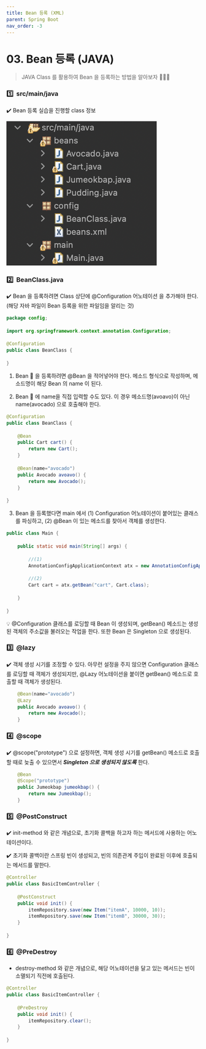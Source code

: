 ```yaml
---
title: Bean 등록 (XML)
parent: Spring Boot
nav_order: -3
---
```


# 03. Bean 등록 (JAVA)

> JAVA Class 를 활용하여 Bean 을 등록하는 방법을 알아보자 🙋🏻‍♀️

### 1️⃣ &nbsp;src/main/java

✔️ Bean 등록 실습을 진행할 class 정보

<img src='/assets/images/pages/cs/spring/01. directory.png'>

### 2️⃣ &nbsp;BeanClass.java

✔️ Bean 을 등록하려면 Class 상단에 @Configuration 어노테이션 을 추가해야 한다. (해당 자바 파일이 Bean 등록을 위한 파일임을 알리는 것)

```JAVA
package config;

import org.springframework.context.annotation.Configuration;

@Configuration
public class BeanClass {

}
```

1. Bean 🛒 을 등록하려면 @Bean 을 적어넣어야 한다. 메소드 형식으로 작성하며, 메소드명이 해당 Bean 의 name 이 된다.

2. Bean 🥑 에 name을 직접 입력할 수도 있다. 이 경우 메소드명(avoavo)이 아닌 name(avocado) 으로 호출해야 한다.

```JAVA
@Configuration
public class BeanClass {

	@Bean
	public Cart cart() {
		return new Cart();
	}

	@Bean(name="avocado")
	public Avocado avoavo() {
		return new Avocado();
	}

}
```

3. Bean 을 등록했다면 main 에서 (1) Configuration 어노테이션이 붙어있는 클래스를 파싱하고, (2) @Bean 이 있는 메소드를 찾아서 객체를 생성한다.

```JAVA
public class Main {

	public static void main(String[] args) {

		//(1)
		AnnotationConfigApplicationContext atx = new AnnotationConfigApplicationContext(BeanClass.class);

		//(2)
		Cart cart = atx.getBean("cart", Cart.class);

	}

}

```

💡 @Configuration 클래스를 로딩할 때 Bean 이 생성되며, getBean() 메소드는 생성된 객체의 주소값을 불러오는 작업을 한다. 또한 Bean 은 Singleton 으로 생성된다.

### 3️⃣ &nbsp;@lazy

✔️ 객체 생성 시기를 조정할 수 있다. 아무런 설정을 주지 않으면 Configuration 클래스를 로딩할 때 객체가 생성되지만, @Lazy 어노테이션을 붙이면 getBean() 메소드로 호출할 때 객체가 생성된다.

```JAVA
	@Bean(name="avocado")
	@Lazy
	public Avocado avoavo() {
		return new Avocado();
	}
```

### 4️⃣ &nbsp;@scope

✔️ @scope("prototype") 으로 설정하면, 객체 생성 시기를 getBean() 메소드로 호출할 때로 늦출 수 있으면서 **_Singleton 으로 생성되지 않도록_** 한다.

```JAVA
	@Bean
	@Scope("prototype")
	public Jumeokbap jumeokbap() {
		return new Jumeokbap();
	}
```

### 5️⃣ &nbsp;@PostConstruct

✔️ init-method 와 같은 개념으로, 초기화 콜백을 하고자 하는 메서드에 사용하는 어노테이션이다.

✔️ 초기화 콜백이란 스프링 빈이 생성되고, 빈의 의존관계 주입이 완료된 이후에 호출되는 메서드를 말한다.

```java
@Controller
public class BasicItemController {

	@PostConstruct
    public void init() {
        itemRepository.save(new Item("itemA", 10000, 10));
        itemRepository.save(new Item("itemB", 30000, 30));
    }

}
```

### 6️⃣ &nbsp;@PreDestroy

- destroy-method 와 같은 개념으로, 해당 어노테이션을 달고 있는 메서드는 빈이 소멸되기 직전에 호출된다.

```java
@Controller
public class BasicItemController {

	@PreDestroy
    public void init() {
		itemRepository.clear();
    }

}
```
